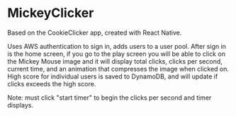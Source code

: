 # MickeyClicker
Based on the CookieClicker app, created with React Native.

Uses AWS authentication to sign in, adds users to a user pool. After sign in is the home screen, if you go to the play screen you will be able to click on the Mickey Mouse image and it will display total clicks, clicks per second, current time, and an animation that compresses the image when clicked on.
High score for individual users is saved to DynamoDB, and will update if clicks exceeds the high score.

Note: must click "start timer" to begin the clicks per second and timer displays.
